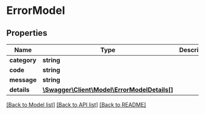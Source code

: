 # ErrorModel

## Properties
Name | Type | Description | Notes
------------ | ------------- | ------------- | -------------
**category** | **string** |  | [optional] 
**code** | **string** |  | [optional] 
**message** | **string** |  | [optional] 
**details** | [**\Swagger\Client\Model\ErrorModelDetails[]**](ErrorModelDetails.md) |  | [optional] 

[[Back to Model list]](../README.md#documentation-for-models) [[Back to API list]](../README.md#documentation-for-api-endpoints) [[Back to README]](../README.md)


